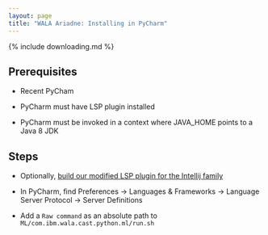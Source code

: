 ```yaml
---
layout: page
title: "WALA Ariadne: Installing in PyCharm"
---
```


{% include downloading.md %}

## Prerequisites

* Recent PyCham

* PyCharm must have LSP plugin installed

* PyCharm must be invoked in a context where JAVA_HOME points to a
Java 8 JDK

## Steps

* Optionally, [build our modified LSP plugin for the Intellij family](/ariadne_pycharm_lsp_plugin)

* In PyCharm, find Preferences -> Languages & Frameworks -> Language
Server Protocol -> Server Definitions

* Add a `Raw command` as an absolute path to `ML/com.ibm.wala.cast.python.ml/run.sh`
